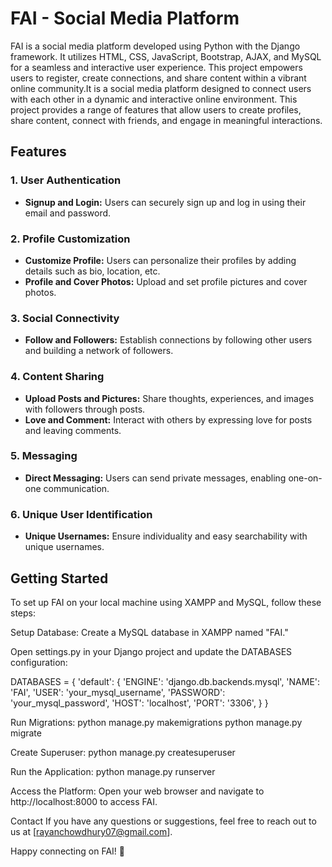 # FAI - Social Media Platform

FAI is a social media platform developed using Python with the Django framework. It utilizes HTML, CSS, JavaScript, Bootstrap, AJAX, and MySQL for a seamless and interactive user experience. This project empowers users to register, create connections, and share content within a vibrant online community.It is a social media platform designed to connect users with each other in a dynamic and interactive online environment. This project provides a range of features that allow users to create profiles, share content, connect with friends, and engage in meaningful interactions.

## Features

### 1. User Authentication

- **Signup and Login:** Users can securely sign up and log in using their email and password.

### 2. Profile Customization

- **Customize Profile:** Users can personalize their profiles by adding details such as bio, location, etc.
- **Profile and Cover Photos:** Upload and set profile pictures and cover photos.

### 3. Social Connectivity

- **Follow and Followers:** Establish connections by following other users and building a network of followers.

### 4. Content Sharing

- **Upload Posts and Pictures:** Share thoughts, experiences, and images with followers through posts.
- **Love and Comment:** Interact with others by expressing love for posts and leaving comments.

### 5. Messaging

- **Direct Messaging:** Users can send private messages, enabling one-on-one communication.

### 6. Unique User Identification

- **Unique Usernames:** Ensure individuality and easy searchability with unique usernames.

## Getting Started

To set up FAI on your local machine using XAMPP and MySQL, follow these steps:


   
Setup Database:
Create a MySQL database in XAMPP named "FAI."

Open settings.py in your Django project and update the DATABASES configuration:

DATABASES = {
    'default': {
        'ENGINE': 'django.db.backends.mysql',
        'NAME': 'FAI',
        'USER': 'your_mysql_username',
        'PASSWORD': 'your_mysql_password',
        'HOST': 'localhost',
        'PORT': '3306',
    }
}

Run Migrations:
python manage.py makemigrations
python manage.py migrate


Create Superuser:
python manage.py createsuperuser

Run the Application:
python manage.py runserver

Access the Platform:
Open your web browser and navigate to http://localhost:8000 to access FAI.


Contact
If you have any questions or suggestions, feel free to reach out to us at [rayanchowdhury07@gmail.com].

Happy connecting on FAI! 🚀

